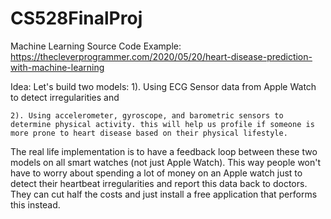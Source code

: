 # CS528FinalProj

Machine Learning Source Code Example:
https://thecleverprogrammer.com/2020/05/20/heart-disease-prediction-with-machine-learning

Idea: Let's build two models:
    	1). Using ECG Sensor data from Apple Watch to detect irregularities and

    2). Using accelerometer, gyroscope, and barometric sensors to determine physical activity. this will help us profile if someone is more prone to heart disease based on their physical lifestyle.

The real life implementation is to have a feedback loop between these two models on all smart watches (not just Apple Watch). This way people won't have to worry about spending a lot of money on an Apple watch just to detect their heartbeat irregularities and report this data back to doctors. They can cut half the costs and just install a free application that performs this instead.
